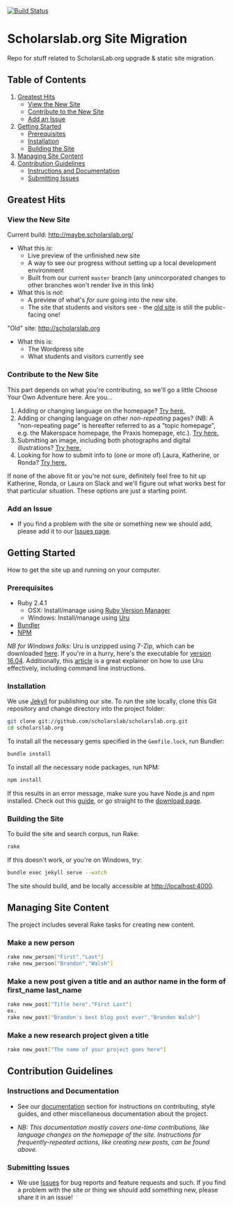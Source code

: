 [![Build Status](https://travis-ci.org/scholarslab/scholarslab.org.svg?branch=master)](https://travis-ci.org/scholarslab/scholarslab.org)
# Scholarslab.org Site Migration

Repo for stuff related to ScholarsLab.org upgrade &amp; static site
migration.

## Table of Contents

1. [Greatest Hits](#greatest-hits)
	* [View the New Site](#view-the-new-site)
	* [Contribute to the New Site](#contribute-to-the-new-site)
	* [Add an Issue](#add-an-issue)
2. [Getting Started](#getting-started)
	* [Prerequisites](#prerequisites)
	* [Installation](#installation)
	* [Building the Site](#building-the-site)
3. [Managing Site Content](#managing-site-content)
4. [Contribution Guidelines](#contribution-guidelines)
	* [Instructions and Documentation](#instructions-and-documentation)
	* [Submitting Issues](#submitting-issues)

## Greatest Hits

### View the New Site

Current build: http://maybe.scholarslab.org/
* What this *is*:
	* Live preview of the unfinished new site
	* A way to see our progress without setting up a local development environment
	* Built from our current `master` branch (any unincorporated changes to other branches won't render live in this link)
* What this is *not*:
	* A preview of what's *for sure* going into the new site.
	* The site that students and visitors see - the [old site](http://scholarslab.org) is still the public-facing one!

"Old" site: http://scholarslab.org
* What this *is*:
	* The Wordpress site
	* What students and visitors currently see

### Contribute to the New Site

This part depends on what you're contributing, so we'll go a little Choose Your Own Adventure here. Are you...

1. Adding or changing language on the homepage? [Try here.](https://github.com/scholarslab/scholarslab.org/blob/master/docs/CONTRIBUTING.md#homepage-contribution)
2. Adding or changing language on other *non-repeating* pages? (NB: A "non-repeating page" is hereafter referred to as a "topic homepage", e.g. the Makerspace homepage, the Praxis homepage, etc.). [Try here.](https://github.com/scholarslab/scholarslab.org/blob/master/docs/CONTRIBUTING.md#topic-page-contribution)
3. Submitting an image, including both photographs and digital illustrations? [Try here.](https://github.com/scholarslab/scholarslab.org/blob/master/docs/CONTRIBUTING.md#image-submission)
4. Looking for how to submit info to (one or more of) Laura, Katherine, or Ronda? [Try here.](https://github.com/scholarslab/scholarslab.org/blob/master/docs/CONTRIBUTING.md#information-submission)

If none of the above fit or you're not sure, definitely feel free to hit up Katherine, Ronda, or Laura on Slack and we'll figure out what works best for that particular situation. These options are just a starting point.

### Add an Issue

* If you find a problem with the site or something new we should add, please add it to our [Issues page](https://github.com/scholarslab/scholarslab.org/issues).

## Getting Started

How to get the site up and running on your computer.

### Prerequisites

- Ruby 2.4.1 
	* OSX: Install/manage using [Ruby Version Manager](https://rvm.io/)
	* Windows: Install/manage using [Uru](https://bitbucket.org/jonforums/uru/wiki/Downloads)
- [Bundler](https://bundler.io/)
- [NPM](https://nodejs.org/en/)

*NB for Windows folks:* Uru is unzipped using 7-Zip, which can be downloaded [here](http://www.7-zip.org/download.html). If you're in a hurry, here's the executable for [version 16.04](http://www.7-zip.org/a/7z1604-x64.exe). Additionally, this [article](https://www.neverletdown.net/2015/08/managing-multiple-ruby-versions-with-uru.html) is a great explainer on how to use Uru effectively, including command line instructions.

### Installation

We use [Jekyll](https://jekyllrb.com) for publishing our site. To run the site locally, clone this Git repository and change directory into the project folder:

```bash
git clone git://github.com/scholarslab/scholarslab.org.git
cd scholarslab.org
```

To install all the necessary gems specified in the `Gemfile.lock`, run Bundler:

```bash
bundle install
```

To install all the necessary node packages, run NPM:
```bash
npm install
```
If this results in an error message, make sure you have Node.js and npm installed. Check out this [guide](http://blog.teamtreehouse.com/install-node-js-npm-mac), or go straight to the [download page](https://nodejs.org/en/).

### Building the Site

To build the site and search corpus, run Rake:
```bash
rake
```

If this doesn't work, or you're on Windows, try:
```bash
bundle exec jekyll serve --watch
```

The site should build, and be locally accessible at [http://localhost:4000](http://localhost:4000).

## Managing Site Content

The project includes several Rake tasks for creating new content.

### Make a new person
```bash
rake new_person["First","Last"]
rake new_person["Brandon","Walsh"]
```

### Make a new post given a title and an author name in the form of first_name last_name
```bash
rake new_post["Title here","First Last"]
ex.
rake new_post["Brandon's best blog post ever","Brandon Walsh"]
```

### Make a new research project given a title
```bash
rake new_post["The name of your project goes here"]
```

## Contribution Guidelines

### Instructions and Documentation

* See our [documentation](docs/README.md) section for instructions on contributing, style guides, and other miscellaneous documentation about the project. 

* *NB: This documentation mostly covers one-time contributions, like language changes on the homepage of the site. Instructions for frequently-repeated actions, like creating new posts, can be found above.*

### Submitting Issues

* We use [Issues](https://github.com/scholarslab/scholarslab.org/issues) for bug reports and feature requests and such. If you find a problem with the site or thing we should add something new, please share it in an issue!
